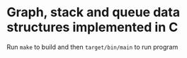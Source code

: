 # Graph, stack and queue data structures implemented in C
Run `make` to build and then `target/bin/main` to run program
